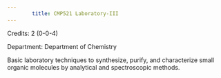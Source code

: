 ```yaml
---
        title: CMP521 Laboratory-III
---
```

Credits: 2 (0-0-4)

Department: Department of Chemistry

Basic laboratory techniques to synthesize, purify, and characterize small organic molecules by analytical and spectroscopic methods.